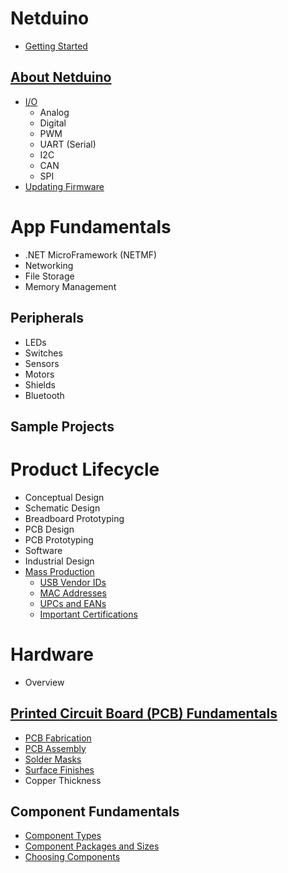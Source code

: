 # Netduino
 * [Getting Started](Legacy_Netduino/Getting_Started)

## [About Netduino](Legacy_Netduino/About)
 * [I/O](Legacy_Netduino/About/Input_Output)
   * Analog
   * Digital
   * PWM
   * UART (Serial)
   * I2C
   * CAN
   * SPI
 * [Updating Firmware](Legacy_Netduino/About/Updating_Firmware)

# App Fundamentals
 * .NET MicroFramework (NETMF)
 * Networking
 * File Storage
 * Memory Management

## Peripherals
 * LEDs
 * Switches
 * Sensors
 * Motors
 * Shields
 * Bluetooth

## Sample Projects

# Product Lifecycle

 * Conceptual Design
 * Schematic Design
 * Breadboard Prototyping
 * PCB Design
 * PCB Prototyping
 * Software
 * Industrial Design
 * [Mass Production](Product_Design_Lifecycle/Mass_Production)
   * [USB Vendor IDs](Product_Design_Lifecycle/Mass_Production/USB_VendorIDs)
   * [MAC Addresses](Product_Design_Lifecycle/Mass_Production/MAC_Addresses)
   * [UPCs and EANs](Product_Design_Lifecycle/Mass_Production/UPCs_EANs)
   * [Important Certifications](Product_Design_Lifecycle/Mass_Production/Certifications)

# Hardware

 * Overview

## [Printed Circuit Board (PCB) Fundamentals](Hardware/PCBs)
   * [PCB Fabrication](Hardware/PCBs/Fabrication)
   * [PCB Assembly](Hardware/PCBs/Assembly)
   * [Solder Masks](Hardware/PCBs/Solder_Masks)
   * [Surface Finishes](Hardware/PCBs/Surface_Finishes)
   * Copper Thickness

## Component Fundamentals
   * [Component Types](Hardware/Components/Component_Types)
   * [Component Packages and Sizes](Hardware/Components/Packages_and_Sizes)
   * [Choosing Components](Hardware/Components/Choosing_Components)

 
